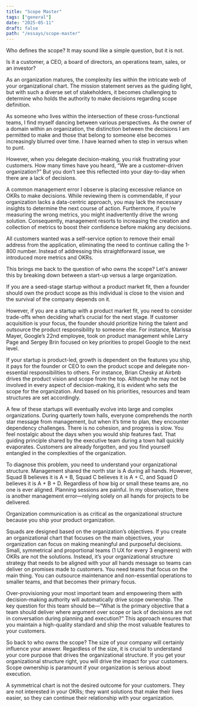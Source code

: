 ```yaml
---
title: "Scope Master"
tags: ["general"]
date: "2025-05-11"
draft: false
path: "/essays/scope-master"
---
```


Who defines the scope? It may sound like a simple question, but it is not.

Is it a customer, a CEO, a board of directors, an operations team, sales, or an investor? 

As an organization matures, the complexity lies within the intricate web of your organizational chart. The mission statement serves as the guiding light, but with such a diverse set of stakeholders, it becomes challenging to determine who holds the authority to make decisions regarding scope definition. 

As someone who lives within the intersection of these cross-functional teams, I find myself dancing between various perspectives. As the owner of a domain within an organization, the distinction between the decisions I am permitted to make and those that belong to someone else becomes increasingly blurred over time. I have learned when to step in versus when to punt.

However, when you delegate decision-making, you risk frustrating your customers. How many times have you heard, “We are a customer-driven organization?” But you don’t see this reflected into your day-to-day when there are a lack of decisions.

A common management error I observe is placing excessive reliance on OKRs to make decisions. While reviewing them is commendable, if your organization lacks a data-centric approach, you may lack the necessary insights to determine the next course of action. Furthermore, if you’re measuring the wrong metrics, you might inadvertently drive the wrong solution. Consequently, management resorts to increasing the creation and collection of metrics to boost their confidence before making any decisions. 

All customers wanted was a self-service option to remove their email address from the application, eliminating the need to continue calling the 1-800 number. Instead of addressing this straightforward issue, we introduced more metrics and OKRs. 

This brings me back to the question of who owns the scope? Let's answer this by breaking down between a start-up versus a large organization.

If you are a seed-stage startup without a product market fit, then a founder should own the product scope as this individual is close to the vision and the survival of the company depends on it.

However, if you are a startup with a product market fit, you need to consider trade-offs when deciding what’s crucial for the next stage. If customer acquisition is your focus, the founder should prioritize hiring the talent and outsource the product responsibility to someone else. For instance, Marissa Mayer, Google’s 22nd employee, took on product management while Larry Page and Sergey Brin focused on key priorities to propel Google to the next level. 

If your startup is product-led, growth is dependent on the features you ship, it pays for the founder or CEO to own the product scope and delegate non-essential responsibilities to others. For instance, Brian Chesky at Airbnb drives the product vision and scope from the top. Although he may not be involved in every aspect of decision-making, it is evident who sets the scope for the organization. And based on his priorities, resources and team structures are set accordingly.

A few of these startups will eventually evolve into large and complex organizations. During quarterly town halls, everyone comprehends the north star message from management, but when it’s time to plan, they encounter dependency challenges. There is no cohesion, and progress is slow. You feel nostalgic about the days when you would ship features fast. That guiding principle shared by the executive team during a town hall quickly evaporates. Customers are already forgotten, and you find yourself entangled in the complexities of the organization. 

To diagnose this problem, you need to understand your organizational structure. Management shared the north star is A during all hands. However, Squad B believes it is A + B, Squad C believes it is A + C, and Squad D believes it is A + B + D. Regardless of how big or small these teams are, no one is ever aligned. Planning sessions are painful. In my observation, there is another management error—relying solely on all hands for projects to be delivered. 

Organization communication is as critical as the organizational structure because you ship your product organization.

Squads are designed based on the organization’s objectives. If you create an organizational chart that focuses on the main objectives, your organization can focus on making meaningful and purposeful decisions. Small, symmetrical and proportional teams (1 UX for every 3 engineers) with OKRs are not the solutions. Instead, it’s your organizational structure strategy that needs to be aligned with your all hands message so teams can deliver on promises made to customers. You need teams that focus on the main thing. You can outsource maintenance and non-essential operations to smaller teams, and that becomes their primary focus. 

Over-provisioning your most important team and empowering them with decision-making authority will automatically drive scope ownership. The key question for this team should be—“What is the primary objective that a team should deliver where argument over scope or lack of decisions are not in conversation during planning and execution?” This approach ensures that you maintain a high-quality standard and ship the most valuable features to your customers.

So back to who owns the scope? The size of your company will certainly influence your answer. Regardless of the size, it is crucial to understand your core purpose that drives the organizational structure. If you get your organizational structure right, you will drive the impact for your customers. Scope ownership is paramount if your organization is serious about execution.

A symmetrical chart is not the desired outcome for your customers. They are not interested in your OKRs; they want solutions that make their lives easier, so they can continue their relationship with your organization.

